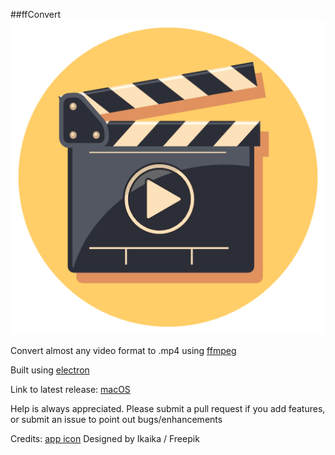 ##ffConvert
![ffConvert](media/icon.png)

Convert almost any video format to .mp4 using [ffmpeg](https://ffmpeg.org/)

Built using [electron](http://electron.atom.io/)

Link to latest release: [macOS](https://github.com/hanayik/ffConvert/releases/download/1.0.2/ffconvert-macOS.zip)

Help is always appreciated. Please submit a pull request if you add features, or submit an issue to point out bugs/enhancements


Credits: [app icon](http://www.freepik.com) Designed by Ikaika / Freepik

